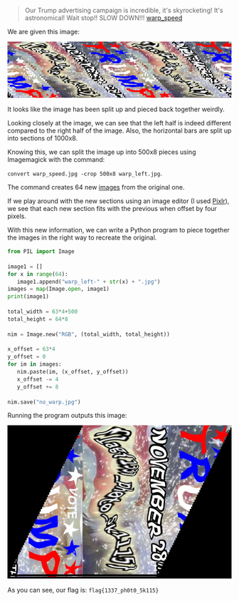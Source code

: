 >Our Trump advertising campaign is incredible, it's skyrocketing! It's astronomical! Wait stop!! SLOW DOWN!!!
>[warp_speed](https://s3.amazonaws.com/hackthevote/warp_speed.5978d1405660e365872cf72dddc7515603f657f12526bd61e56feacf332cccad.jpg)

We are given this image:

![](https://raw.githubusercontent.com/Alaska47/HackTheVote-2016-Writeups/master/forensics/150-Warp-Speed/warp_speed.jpg)

It looks like the image has been split up and pieced back together weirdly. 

Looking closely at the image, we can see that the left half is indeed different compared to the right half of the image. Also, the horizontal bars are split up into sections of 1000x8. 

Knowing this, we can split the image up into 500x8 pieces using Imagemagick with the command: 

`convert warp_speed.jpg -crop 500x8 warp_left.jpg`. 

The command creates 64 new [images](https://raw.githubusercontent.com/Alaska47/HackTheVote-2016-Writeups/master/forensics/150-Warp-Speed/warp_left.zip) from the original one.

If we play around with the new sections using an image editor (I used [Pixlr](https://www.pixlr.com/editor/)), we see that each new section fits with the previous when offset by four pixels. 

With this new information, we can write a Python program to piece together the images in the right way to recreate the original.

```python
from PIL import Image

image1 = []
for x in range(64):
   image1.append("warp_left-" + str(x) + ".jpg")
images = map(Image.open, image1)
print(image1)

total_width = 63*4+500
total_height = 64*8

nim = Image.new("RGB", (total_width, total_height))

x_offset = 63*4
y_offset = 0
for im in images:
   nim.paste(im, (x_offset, y_offset))
   x_offset -= 4
   y_offset += 8

nim.save("no_warp.jpg")
```

Running the program outputs this image:

![](https://raw.githubusercontent.com/Alaska47/HackTheVote-2016-Writeups/master/forensics/150-Warp-Speed/no_warp.jpg)

As you can see, our flag is: `flag{1337_ph0t0_5k115}`
